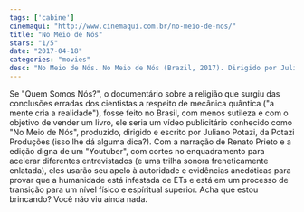 ```yaml
---
tags: ['cabine']
cinemaqui: "http://www.cinemaqui.com.br/no-meio-de-nos/"
title: "No Meio de Nós"
stars: "1/5"
date: "2017-04-18"
categories: "movies"
desc: "No Meio de Nós. No Meio de Nós (Brazil, 2017). Dirigido por Juliano Potazi. Escrito por Juliano Potazi. Com Renato Prieto."
---
```

Se "Quem Somos Nós?", o documentário sobre a religião que surgiu das conclusões erradas dos cientistas a respeito de mecânica quântica ("a mente cria a realidade"), fosse feito no Brasil, com menos sutileza e com o objetivo de vender um livro, ele seria um vídeo publicitário conhecido como "No Meio de Nós", produzido, dirigido e escrito por Juliano Potazi, da Potazi Produções (isso lhe dá alguma dica?). Com a narração de Renato Prieto e a edição digna de um "Youtuber", com cortes no enquadramento para acelerar diferentes entrevistados (e uma trilha sonora freneticamente enlatada), eles usarão seu apelo à autoridade e evidências anedóticas para provar que a humanidade está infestada de ETs e está em um processo de transição para um nível físico e espíritual superior. Acha que estou brincando? Você não viu ainda nada.

